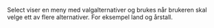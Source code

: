 Select viser en meny med valgalternativer og brukes når brukeren skal velge ett av flere alternativer. For eksempel land og årstall. 
